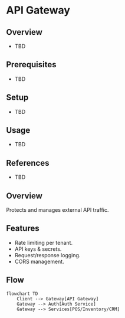 # API Gateway

## Overview
- TBD

## Prerequisites
- TBD

## Setup
- TBD

## Usage
- TBD

## References
- TBD


## Overview
Protects and manages external API traffic.

## Features
- Rate limiting per tenant.
- API keys & secrets.
- Request/response logging.
- CORS management.

## Flow
```mermaid
flowchart TD
    Client --> Gateway[API Gateway]
    Gateway --> Auth[Auth Service]
    Gateway --> Services[POS/Inventory/CRM]
```
